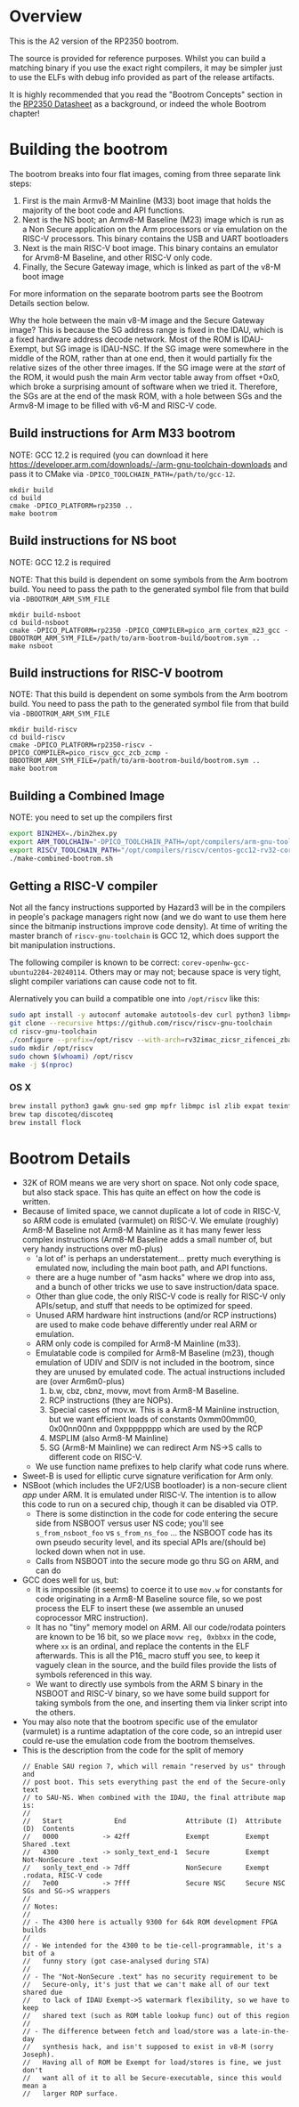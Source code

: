 # Overview

This is the A2 version of the RP2350 bootrom.

The source is provided for reference purposes. Whilst you can build a matching binary if you use the exact right compilers, it may be simpler just to use the ELFs with debug info provided as part of the release artifacts. 

It is highly recommended that you read the "Bootrom Concepts" section in the [RP2350 Datasheet](https://datasheets.raspberrypi.com/rp2350/rp2350-datasheet.pdf) as a background, or indeed the whole Bootrom chapter!

# Building the bootrom

The bootrom breaks into four flat images, coming from three separate link steps: 

1. First is the main Armv8-M Mainline (M33) boot image that holds the majority of the boot code and API functions.
2. Next is the NS boot; an Armv8-M Baseline (M23) image which is run as a Non Secure application on the Arm processors or via emulation on the RISC-V processors. This binary contains the USB and UART bootloaders
3. Next is the main RISC-V boot image. This binary contains an emulator for Arvm8-M Baseline, and other RISC-V only code.
4. Finally, the Secure Gateway image, which is linked as part of the v8-M boot image

For more information on the separate bootrom parts see the Bootrom Details section below.

Why the hole between the main v8-M image and the Secure Gateway image? This is because the SG address range is fixed in the IDAU, which is a fixed hardware address decode network. Most of the ROM is IDAU-Exempt, but SG image is IDAU-NSC. If the SG image were somewhere in the middle of the ROM, rather than at one end, then it would partially fix the relative sizes of the other three images. If the SG image were at the _start_ of the ROM, it would push the main Arm vector table away from offset +0x0, which broke a surprising amount of software when we tried it. Therefore, the SGs are at the end of the mask ROM, with a hole between SGs and the Armv8-M image to be filled with v6-M and RISC-V code.

## Build instructions for Arm M33 bootrom

NOTE: GCC 12.2 is required (you can download it here https://developer.arm.com/downloads/-/arm-gnu-toolchain-downloads and pass it to CMake via `-DPICO_TOOLCHAIN_PATH=/path/to/gcc-12`.

```
mkdir build
cd build
cmake -DPICO_PLATFORM=rp2350 ..
make bootrom
```

## Build instructions for NS boot
NOTE: GCC 12.2 is required

NOTE: That this build is dependent on some symbols from the Arm bootrom build. You need to pass the path to the generated symbol file from that build via `-DBOOTROM_ARM_SYM_FILE`

```
mkdir build-nsboot
cd build-nsboot
cmake -DPICO_PLATFORM=rp2350 -DPICO_COMPILER=pico_arm_cortex_m23_gcc -DBOOTROM_ARM_SYM_FILE=/path/to/arm-bootrom-build/bootrom.sym ..
make nsboot
```

## Build instructions for RISC-V bootrom

NOTE: That this build is dependent on some symbols from the Arm bootrom build. You need to pass the path to the generated symbol file from that build via `-DBOOTROM_ARM_SYM_FILE`

```
mkdir build-riscv
cd build-riscv
cmake -DPICO_PLATFORM=rp2350-riscv -DPICO_COMPILER=pico_riscv_gcc_zcb_zcmp -DBOOTROM_ARM_SYM_FILE=/path/to/arm-bootrom-build/bootrom.sym ..
make bootrom
```

## Building a Combined Image
NOTE: you need to set up the compilers first

```bash
export BIN2HEX=./bin2hex.py
export ARM_TOOLCHAIN="-DPICO_TOOLCHAIN_PATH=/opt/compilers/arm-gnu-toolchain-12.2.rel1-x86_64-arm-none-eabi"
export RISCV_TOOLCHAIN_PATH="/opt/compilers/riscv/centos-gcc12-rv32-corev-elf/bin"
./make-combined-bootrom.sh
```

## Getting a RISC-V compiler

Not all the fancy instructions supported by Hazard3 will be in the compilers in people's package managers right now (and we do want to use them here since the bitmanip instructions improve code density). At time of writing the master branch of `riscv-gnu-toolchain` is GCC 12, which does support the bit manipulation instructions.

The following compiler is known to be correct: `corev-openhw-gcc-ubuntu2204-20240114`. Others may or may not; because space is very tight, slight compiler variations can cause code not to fit.

Alernatively you can build a compatible one into `/opt/riscv` like this:

```bash
sudo apt install -y autoconf automake autotools-dev curl python3 libmpc-dev libmpfr-dev libgmp-dev gawk build-essential bison flex texinfo gperf libtool patchutils bc zlib1g-dev libexpat-dev
git clone --recursive https://github.com/riscv/riscv-gnu-toolchain
cd riscv-gnu-toolchain
./configure --prefix=/opt/riscv --with-arch=rv32imac_zicsr_zifencei_zba_zbb_zbc_zbs_zbkb --with-abi=ilp32
sudo mkdir /opt/riscv
sudo chown $(whoami) /opt/riscv
make -j $(nproc)
```

### OS X
```bash
brew install python3 gawk gnu-sed gmp mpfr libmpc isl zlib expat texinfo
brew tap discoteq/discoteq
brew install flock
```

# Bootrom Details

- 32K of ROM means we are very short on space. Not only code space, but also stack space. This has quite an effect on how the code is written.
- Because of limited space, we cannot duplicate a lot of code in RISC-V, so ARM code is emulated (varmulet) on RISC-V. We emulate (roughly) Arm8-M Baseline not Arm8-M Mainline as it has many fewer less complex instructions (Arm8-M Baseline adds a small number of, but very handy instructions over m0-plus)
    - 'a lot of' is perhaps an understatement... pretty much everything is emulated now, including the main boot path, and API functions.
    - there are a huge number of "asm hacks" where we drop into ass, and a bunch of other tricks we use to save instruction/data space.
    - Other than glue code, the only RISC-V code is really for RISC-V only APIs/setup, and stuff that needs to be optimized for speed.
    - Unused ARM hardware hint instructions (and/or RCP instructions) are used to make code behave differently under real ARM or emulation.
    - ARM only code is compiled for Arm8-M Mainline (m33).
    - Emulatable code is compiled for Arm8-M Baseline (m23), though emulation of UDIV and SDIV is not included in the bootrom, since they are unused by emulated code. The actual instructions included are (over Arm6m0-plus)
        1. b.w, cbz, cbnz, movw, movt from Arm8-M Baseline.
        2. RCP instructions (they are NOPs).
        3. Special cases of mov.w. This is a Arm8-M Mainline instruction, but we want efficient loads of constants 0xmm00mm00, 0x00nn00nn and 0xpppppppp which are used by the RCP
        4. MSPLIM (also Arm8-M Mainline)
        5. SG (Arm8-M Mainline) we can redirect Arm NS->S calls to different code on RISC-V.
    - We use function name prefixes to help clarify what code runs where.
- Sweet-B is used for elliptic curve signature verification for Arm only.
- NSBoot (which includes the UF2/USB bootloader) is a non-secure client _app_ under ARM. It is emulated under RISC-V. The intention is to allow this code to run on a secured chip, though it can be disabled via OTP.
    - There is some distinction in the code for code entering the secure side from NSBOOT versus user NS code; you'll see `s_from_nsboot_foo` vs `s_from_ns_foo` ... the NSBOOT code has its own pseudo security level, and its special APIs are/(should be) locked down when not in use.
    - Calls from NSBOOT into the secure mode go thru SG on ARM, and can do
- GCC does well for us, but:
  - It is impossible (it seems) to coerce it to use `mov.w` for constants for code originating in a Arm8-M Baseline source file, so we post process the ELF to insert these (we assemble an unused coprocessor MRC instruction).
  - It has no "tiny" memory model on ARM. All our code/rodata pointers are known to be 16 bit, so we place `movw reg, 0xbbxx` in the code, where `xx` is an ordinal, and replace the contents in the ELF afterwards. This is all the P16_ macro stuff you see, to keep it vaguely clean in the source, and the build files provide the lists of symbols referenced in this way.
  - We want to directly use symbols from the ARM S binary in the NSBOOT and RISC-V binary, so we have some build support for taking symbols from the one, and inserting them via linker script into the others.
- You may also note that the bootrom specific use of the emulator (varmulet) is a runtime adaptation of the core code, so an intrepid user could re-use the emulation code from the bootrom themselves.
- This is the description from the code for the split of memory
  ```
  // Enable SAU region 7, which will remain "reserved by us" through and
  // post boot. This sets everything past the end of the Secure-only text
  // to SAU-NS. When combined with the IDAU, the final attribute map is:
  //
  //   Start             End               Attribute (I)  Attribute (D)  Contents
  //   0000           -> 42ff              Exempt         Exempt         Shared .text
  //   4300           -> sonly_text_end-1  Secure         Exempt         Not-NonSecure .text
  //   sonly_text_end -> 7dff              NonSecure      Exempt         .rodata, RISC-V code
  //   7e00           -> 7fff              Secure NSC     Secure NSC     SGs and SG->S wrappers
  //
  // Notes:
  //
  // - The 4300 here is actually 9300 for 64k ROM development FPGA builds
  //
  // - We intended for the 4300 to be tie-cell-programmable, it's a bit of a
  //   funny story (got case-analysed during STA)
  //
  // - The "Not-NonSecure .text" has no security requirement to be
  //   Secure-only, it's just that we can't make all of our text shared due
  //   to lack of IDAU Exempt->S watermark flexibility, so we have to keep
  //   shared text (such as ROM table lookup func) out of this region
  //
  // - The difference between fetch and load/store was a late-in-the-day
  //   synthesis hack, and isn't supposed to exist in v8-M (sorry Joseph).
  //   Having all of ROM be Exempt for load/stores is fine, we just don't
  //   want all of it to all be Secure-executable, since this would mean a
  //   larger ROP surface.
  ```

